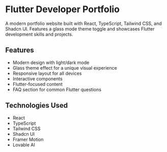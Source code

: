 
# Flutter Developer Portfolio

A modern portfolio website built with React, TypeScript, Tailwind CSS, and Shadcn UI. Features a glass mode theme toggle and showcases Flutter development skills and projects.

## Features

- Modern design with light/dark mode
- Glass theme effect for a unique visual experience
- Responsive layout for all devices
- Interactive components
- Flutter-focused content
- FAQ section for common Flutter questions

## Technologies Used

- React
- TypeScript
- Tailwind CSS
- Shadcn UI
- Framer Motion
- Lovable AI
